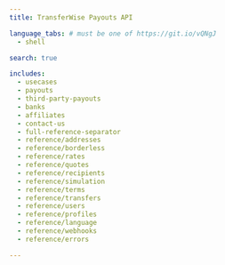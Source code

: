 ```yaml
---
title: TransferWise Payouts API

language_tabs: # must be one of https://git.io/vQNgJ
  - shell

search: true

includes:
  - usecases
  - payouts
  - third-party-payouts
  - banks
  - affiliates
  - contact-us
  - full-reference-separator
  - reference/addresses
  - reference/borderless
  - reference/rates
  - reference/quotes
  - reference/recipients
  - reference/simulation
  - reference/terms
  - reference/transfers
  - reference/users
  - reference/profiles
  - reference/language
  - reference/webhooks
  - reference/errors

---
```

